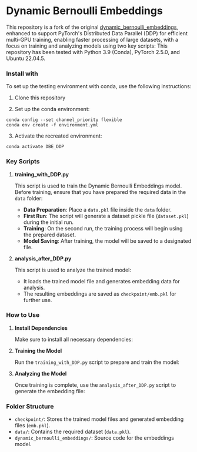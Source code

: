 # Dynamic Bernoulli Embeddings

This repository is a fork of the original [dynamic_bernoulli_embeddings](https://github.com/llefebure/dynamic_bernoulli_embeddings), enhanced to support PyTorch's Distributed Data Parallel (DDP) for efficient multi-GPU training, enabling faster processing of large datasets, with a focus on training and analyzing models using two key scripts: This repository has been tested with Python 3.9 (Conda), PyTorch 2.5.0, and Ubuntu 22.04.5.

### Install with

To set up the testing environment with conda, use the following instructions:

1. Clone this repository

2. Set up the conda environment:

```
conda config --set channel_priority flexible
conda env create -f environment.yml
```

3. Activate the recreated environment:

```
conda activate DBE_DDP
```

### Key Scripts

1. **training_with_DDP.py**

   This script is used to train the Dynamic Bernoulli Embeddings model. Before training, ensure that you have prepared the required data in the `data` folder:

   - **Data Preparation**: Place a `data.pkl` file inside the `data` folder.
   - **First Run**: The script will generate a dataset pickle file (`dataset.pkl`) during the initial run.
   - **Training**: On the second run, the training process will begin using the prepared dataset.
   - **Model Saving**: After training, the model will be saved to a designated file.

2. **analysis_after_DDP.py**

   This script is used to analyze the trained model:

   - It loads the trained model file and generates embedding data for analysis.
   - The resulting embeddings are saved as `checkpoint/emb.pkl` for further use.

### How to Use

1. **Install Dependencies**

   Make sure to install all necessary dependencies:

2. **Training the Model**

   Run the `training_with_DDP.py` script to prepare and train the model:

3. **Analyzing the Model**

   Once training is complete, use the `analysis_after_DDP.py` script to generate the embedding file:

### Folder Structure

- `checkpoint/`: Stores the trained model files and generated embedding files (`emb.pkl`).
- `data/`: Contains the required dataset (`data.pkl`).
- `dynamic_bernoulli_embeddings/`: Source code for the embeddings model.
